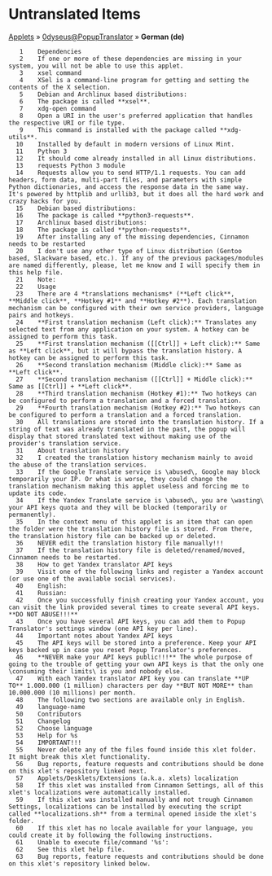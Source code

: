 # Untranslated Items
[Applets](../../../README.md) &#187; [0dyseus@PopupTranslator](../README.md) &#187; **German (de)**

       1	Dependencies
       2	If one or more of these dependencies are missing in your system, you will not be able to use this applet.
       3	xsel command
       4	XSel is a command-line program for getting and setting the contents of the X selection.
       5	Debian and Archlinux based distributions:
       6	The package is called **xsel**.
       7	xdg-open command
       8	Open a URI in the user's preferred application that handles the respective URI or file type.
       9	This command is installed with the package called **xdg-utils**.
      10	Installed by default in modern versions of Linux Mint.
      11	Python 3
      12	It should come already installed in all Linux distributions.
      13	requests Python 3 module
      14	Requests allow you to send HTTP/1.1 requests. You can add headers, form data, multi-part files, and parameters with simple Python dictionaries, and access the response data in the same way. It's powered by httplib and urllib3, but it does all the hard work and crazy hacks for you.
      15	Debian based distributions:
      16	The package is called **python3-requests**.
      17	Archlinux based distributions:
      18	The package is called **python-requests**.
      19	After installing any of the missing dependencies, Cinnamon needs to be restarted
      20	I don't use any other type of Linux distribution (Gentoo based, Slackware based, etc.). If any of the previous packages/modules are named differently, please, let me know and I will specify them in this help file.
      21	Note:
      22	Usage
      23	There are 4 *translations mechanisms* (**Left click**, **Middle click**, **Hotkey #1** and **Hotkey #2**). Each translation mechanism can be configured with their own service providers, language pairs and hotkeys.
      24	**First translation mechanism (Left click):** Translates any selected text from any application on your system. A hotkey can be assigned to perform this task.
      25	**First translation mechanism ([[Ctrl]] + Left click):** Same as **Left click**, but it will bypass the translation history. A hotkey can be assigned to perform this task.
      26	**Second translation mechanism (Middle click):** Same as **Left click**.
      27	**Second translation mechanism ([[Ctrl]] + Middle click):** Same as [[Ctrl]] + **Left click**.
      28	**Third translation mechanism (Hotkey #1):** Two hotkeys can be configured to perform a translation and a forced translation.
      29	**Fourth translation mechanism (Hotkey #2):** Two hotkeys can be configured to perform a translation and a forced translation.
      30	All translations are stored into the translation history. If a string of text was already translated in the past, the popup will display that stored translated text without making use of the provider's translation service.
      31	About translation history
      32	I created the translation history mechanism mainly to avoid the abuse of the translation services.
      33	If the Google Translate service is \abused\, Google may block temporarily your IP. Or what is worse, they could change the translation mechanism making this applet useless and forcing me to update its code.
      34	If the Yandex Translate service is \abused\, you are \wasting\ your API keys quota and they will be blocked (temporarily or permanently).
      35	In the context menu of this applet is an item that can open the folder were the translation history file is stored. From there, the translation history file can be backed up or deleted.
      36	NEVER edit the translation history file manually!!!
      37	If the translation history file is deleted/renamed/moved, Cinnamon needs to be restarted.
      38	How to get Yandex translator API keys
      39	Visit one of the following links and register a Yandex account (or use one of the available social services).
      40	English:
      41	Russian:
      42	Once you successfully finish creating your Yandex account, you can visit the link provided several times to create several API keys. **DO NOT ABUSE!!!**
      43	Once you have several API keys, you can add them to Popup Translator's settings window (one API key per line).
      44	Important notes about Yandex API keys
      45	The API keys will be stored into a preference. Keep your API keys backed up in case you reset Popup Translator's preferences.
      46	**NEVER make your API keys public!!!** The whole purpose of going to the trouble of getting your own API keys is that the only one \consuming their limits\ is you and nobody else.
      47	With each Yandex translator API key you can translate **UP TO** 1.000.000 (1 million) characters per day **BUT NOT MORE** than 10.000.000 (10 millions) per month.
      48	The following two sections are available only in English.
      49	language-name
      50	Contributors
      51	Changelog
      52	Choose language
      53	Help for %s
      54	IMPORTANT!!!
      55	Never delete any of the files found inside this xlet folder. It might break this xlet functionality.
      56	Bug reports, feature requests and contributions should be done on this xlet's repository linked next.
      57	Applets/Desklets/Extensions (a.k.a. xlets) localization
      58	If this xlet was installed from Cinnamon Settings, all of this xlet's localizations were automatically installed.
      59	If this xlet was installed manually and not trough Cinnamon Settings, localizations can be installed by executing the script called **localizations.sh** from a terminal opened inside the xlet's folder.
      60	If this xlet has no locale available for your language, you could create it by following the following instructions.
      61	Unable to execute file/command '%s':
      62	See this xlet help file.
      63	Bug reports, feature requests and contributions should be done on this xlet's repository linked below.
